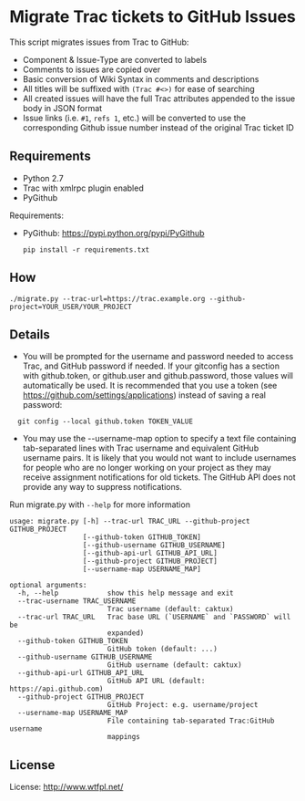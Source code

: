 # Migrate Trac tickets to GitHub Issues

This script migrates issues from Trac to GitHub:

* Component & Issue-Type are converted to labels
* Comments to issues are copied over
* Basic conversion of Wiki Syntax in comments and descriptions
* All titles will be suffixed with `(Trac #<>)` for ease of searching
* All created issues will have the full Trac attributes appended to the issue body in JSON format
* Issue links (i.e. `#1`, `refs 1`, etc.) will be converted to use the corresponding Github issue number instead of the original Trac ticket ID

## Requirements

 * Python 2.7
 * Trac with xmlrpc plugin enabled
 * PyGithub

Requirements:
* PyGithub: https://pypi.python.org/pypi/PyGithub

  ```
  pip install -r requirements.txt
  ```

## How
```
./migrate.py --trac-url=https://trac.example.org --github-project=YOUR_USER/YOUR_PROJECT
```

## Details

* You will be prompted for the username and password needed to access Trac, and GitHub password if needed. If your gitconfig has a section with github.token, or github.user and github.password, those values will automatically be used. It is recommended that you use a token (see https://github.com/settings/applications) instead of saving a real password:
```
  git config --local github.token TOKEN_VALUE
```

* You may use the --username-map option to specify a text file containing tab-separated lines with Trac username and equivalent GitHub username pairs. It is likely that you would not want to include usernames for people who are no longer working on your project as they may receive assignment notifications for old tickets. The GitHub API does not provide any way to suppress notifications.

Run migrate.py with `--help` for more information

```
usage: migrate.py [-h] --trac-url TRAC_URL --github-project GITHUB_PROJECT
                  [--github-token GITHUB_TOKEN]
                  [--github-username GITHUB_USERNAME]
                  [--github-api-url GITHUB_API_URL]
                  [--github-project GITHUB_PROJECT]
                  [--username-map USERNAME_MAP]

optional arguments:
  -h, --help            show this help message and exit
  --trac-username TRAC_USERNAME
                        Trac username (default: caktux)
  --trac-url TRAC_URL   Trac base URL (`USERNAME` and `PASSWORD` will be
                        expanded)
  --github-token GITHUB_TOKEN
                        GitHub token (default: ...)
  --github-username GITHUB_USERNAME
                        GitHub username (default: caktux)
  --github-api-url GITHUB_API_URL
                        GitHub API URL (default: https://api.github.com)
  --github-project GITHUB_PROJECT
                        GitHub Project: e.g. username/project
  --username-map USERNAME_MAP
                        File containing tab-separated Trac:GitHub username
                        mappings
```

## License

 License: http://www.wtfpl.net/
